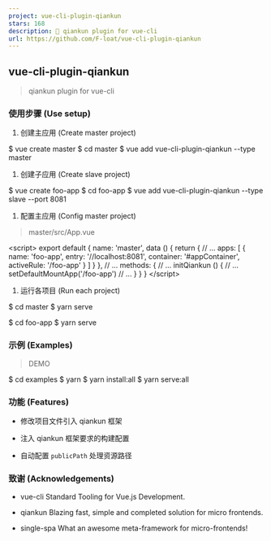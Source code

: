 ```yaml
---
project: vue-cli-plugin-qiankun
stars: 168
description: 🚀 qiankun plugin for vue-cli
url: https://github.com/F-loat/vue-cli-plugin-qiankun
---
```


vue-cli-plugin-qiankun
----------------------

> qiankun plugin for vue-cli

### 使用步骤 (Use setup)

1.  创建主应用 (Create master project)

$ vue create master
$ cd master
$ vue add vue-cli-plugin-qiankun --type master

1.  创建子应用 (Create slave project)

$ vue create foo-app
$ cd foo-app
$ vue add vue-cli-plugin-qiankun --type slave --port 8081

1.  配置主应用 (Config master project)

> master/src/App.vue

<script\>
export default {
  name: 'master',
  data () {
    return {
      // ...
      apps: \[
        { name: 'foo-app', entry: '//localhost:8081', container: '#appContainer', activeRule: '/foo-app' }
      \]
    }
  },
  // ...
  methods: {
    // ...
    initQiankun () {
      // ...
      setDefaultMountApp('/foo-app')
      // ...
    }
  }
}
</script\>

1.  运行各项目 (Run each project)

$ cd master
$ yarn serve

$ cd foo-app
$ yarn serve

### 示例 (Examples)

> DEMO

$ cd examples
$ yarn
$ yarn install:all
$ yarn serve:all

### 功能 (Features)

-   修改项目文件引入 qiankun 框架
    
-   注入 qiankun 框架要求的构建配置
    
-   自动配置 `publicPath` 处理资源路径
    

### 致谢 (Acknowledgements)

-   vue-cli Standard Tooling for Vue.js Development.
    
-   qiankun Blazing fast, simple and completed solution for micro frontends.
    
-   single-spa What an awesome meta-framework for micro-frontends!
